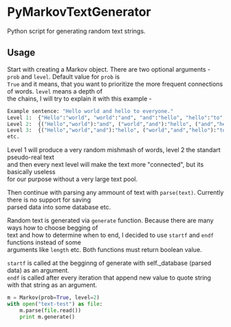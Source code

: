 PyMarkovTextGenerator
=====================

Python script for generating random text strings.


Usage
-----

Start with creating a Markov object. There are two optional arguments - ```prob``` and ```level```. Default value for ```prob``` is  
```True``` and it means, that you want to prioritize the more frequent connections of words. ```level``` means a depth of  
the chains, I will try to explain it with this example -

```python
Example sentence: "Hello world and hello to everyone."
Level 1:  {"Hello":"world", "world":"and", "and":"hello", "hello":"to", "to":"everyone."}
Level 2:  {("Hello","world"):"and", ("world","and"):"hello", ("and","hello"):"to", ("hello","to"):"everyone"}
Level 3:  {("Hello","world","and"):"hello", ("world","and","hello"):"to", ("and","hello","to"):"everyone"}
etc.
```

Level 1 will produce a very random mishmash of words, level 2 the standart pseudo-real text  
and then every next level will make the text more "connected", but its basically useless  
for our purpose without a very large text pool.  

Then continue with parsing any ammount of text with ```parse(text)```. Currently there is no support for saving  
parsed data into some database etc.  

Random text is generated via ```generate``` function. Because there are many ways how to choose begging of  
text and how to determine when to end, I decided to use ```startf``` and ```endf``` functions instead of some  
arguments like ```length``` etc. Both functions must return boolean value.  

```startf``` is called at the begginng of generate with self._database (parsed data) as an argument.  
```endf``` is called after every iteration that append new value to quote string with that string as an argument.  

```python
m = Markov(prob=True, level=2)
with open("text-test") as file:
    m.parse(file.read())
    print m.generate()
```
